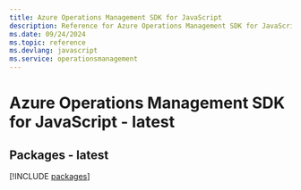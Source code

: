 ```yaml
---
title: Azure Operations Management SDK for JavaScript
description: Reference for Azure Operations Management SDK for JavaScript
ms.date: 09/24/2024
ms.topic: reference
ms.devlang: javascript
ms.service: operationsmanagement
---
```

# Azure Operations Management SDK for JavaScript - latest
## Packages - latest
[!INCLUDE [packages](operations-management-index.md)]
